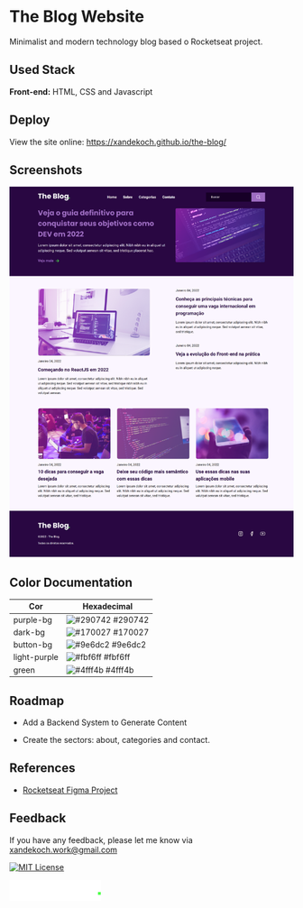 
# The Blog Website

Minimalist and modern technology blog based o Rocketseat project.



## Used Stack

**Front-end:** HTML, CSS and Javascript


## Deploy

View the site online: https://xandekoch.github.io/the-blog/


## Screenshots

![App Screenshot](./assets/full-size-screenshot.png)

## Color Documentation

| Cor               | Hexadecimal                                                |
| ----------------- | ---------------------------------------------------------------- |
| purple-bg         | ![#290742](https://via.placeholder.com/10/290742?text=+) #290742 |
| dark-bg           | ![#170027](https://via.placeholder.com/10/170027?text=+) #170027 |
| button-bg         | ![#9e6dc2](https://via.placeholder.com/10/9e6dc2?text=+) #9e6dc2 |
| light-purple      | ![#fbf6ff](https://via.placeholder.com/10/fbf6ff?text=+) #fbf6ff |
| green             | ![#4fff4b](https://via.placeholder.com/10/4fff4b?text=+) #4fff4b |


## Roadmap

- Add a Backend System to Generate Content

- Create the sectors: about, categories and contact.


## References

 - [Rocketseat Figma Project](https://efficient-sloth-d85.notion.site/Desafio-RocketBlog-807e38809814423e80469b080444db5e)


## Feedback

If you have any feedback, please let me know via xandekoch.work@gmail.com


[![MIT License](https://img.shields.io/badge/License-MIT-green.svg)](https://choosealicense.com/licenses/mit/)



![Logo](./assets/logo.png)

